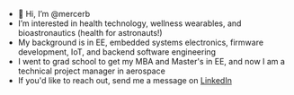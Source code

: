 - 👋 Hi, I’m @mercerb
- I’m interested in health technology, wellness wearables, and bioastronautics (health for astronauts!)
- My background is in EE, embedded systems electronics, firmware development, IoT, and backend software engineering
- I went to grad school to get my MBA and Master's in EE, and now I am a technical project manager in aerospace
- If you'd like to reach out, send me a message on [LinkedIn](https://linkedin.com/in/mercerborris) 

<!---
mercerb/mercerb is a ✨ special ✨ repository because its `README.md` (this file) appears on your GitHub profile.
You can click the Preview link to take a look at your changes.
--->

